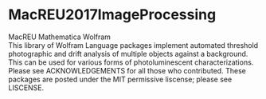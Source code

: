 # MacREU2017ImageProcessing
MacREU Mathematica Wolfram  
This library of Wolfram Language packages implement automated threshold 
photographic and drift analysis of multiple objects against a background.
This can be used for various forms of photoluminescent characterizations.
Please see ACKNOWLEDGEMENTS for all those who contributed.
These packages are posted under the MIT permissive liscense; please see LISCENSE.
